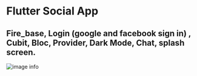
# Flutter Social App
## Fire_base, Login (google and facebook sign in) , Cubit, Bloc, Provider, Dark Mode, Chat, splash screen.

![image info](https://drive.google.com/drive/u/0/folders/10AC_ELNYWDPmnWitabjth9O4vOwhHVUg)
